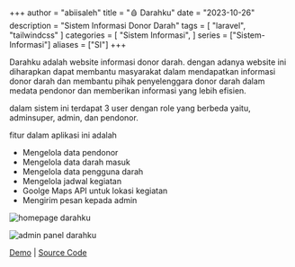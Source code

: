 +++
author = "abiisaleh"
title = "🩸 Darahku"
date = "2023-10-26"
description = "Sistem Informasi Donor Darah"
tags = [
    "laravel",
    "tailwindcss"
]
categories = [
    "Sistem Informasi",
]
series = ["Sistem-Informasi"]
aliases = ["SI"]
+++

Darahku adalah website informasi donor darah. dengan adanya website ini diharapkan dapat membantu masyarakat dalam mendapatkan informasi donor darah dan membantu pihak penyelenggara donor darah dalam medata pendonor dan memberikan informasi yang lebih efisien.

dalam sistem ini terdapat 3 user dengan role yang berbeda yaitu, adminsuper, admin, dan pendonor.

fitur dalam aplikasi ini adalah

- Mengelola data pendonor
- Mengelola data darah masuk
- Mengelola data pengguna darah
- Mengelola jadwal kegiatan
- Goolge Maps API untuk lokasi kegiatan
- Mengirim pesan kepada admin

![homepage darahku](darahku-homepage.jpeg "homepage darahku")

![admin panel darahku](darahku-panel-2.jpeg "admin panel darahku")

[Demo](https://darahku.abiisaleh.xyz) | [Source Code](https://github.com/abiisaleh/laravel-yunita)
